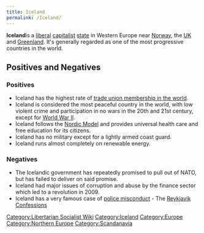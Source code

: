 ```yaml
---
title: Iceland
permalink: /Iceland/
---
```


**Iceland**is a [liberal](Liberalism "wikilink")
[capitalist](Capitalism "wikilink") [state](List_of_States "wikilink")
in Western Europe near [Norway](Norway "wikilink"), the
[UK](United_Kingdom "wikilink") and [Greenland](Greenland "wikilink").
It's generally regarded as one of the most progressive countries in the
world.

## Positives and Negatives

### Positives

- Iceland has the highest rate of [trade union membership in the
  world](States_by_Trade_Union_Membership "wikilink").
- Iceland is considered the most peaceful country in the world, with low
  violent crime and participation in no wars in the 20th and 21st
  century, except for [World War II](World_War_II "wikilink").
- Iceland follows the [Nordic Model](Nordic_Model "wikilink") and
  provides universal health care and free education for its citizens.
- Iceland has no military except for a lightly armed coast guard.
- Iceland runs almost completely on renewable energy.

### Negatives

- The Icelandic government has repeatedly promised to pull out of NATO,
  but has failed to deliver on said promise.
- Iceland had major issues of corruption and abuse by the finance sector
  which led to a revolution in 2009.
- Iceland has a very famous case of [police
  misconduct](Police_Misconduct "wikilink") - The [Reykjavik
  Confessions](Reykjavik_Confessions "wikilink")

[Category:Libertarian Socialist
Wiki](Category:Libertarian_Socialist_Wiki "wikilink")
[Category:Iceland](Category:Iceland "wikilink")
[Category:Europe](Category:Europe "wikilink") [Category:Northern
Europe](Category:Northern_Europe "wikilink")
[Category:Scandanavia](Category:Scandanavia "wikilink")